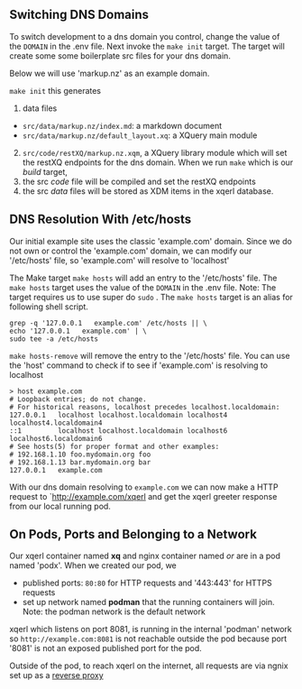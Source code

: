 ##  Switching DNS Domains

To switch development to a dns domain you control,
 change the value of the `DOMAIN` in the .env file.
 Next invoke the `make init` target.
 The target will create some some boilerplate src files for your dns domain.

Below we will use 'markup.nz' as an example domain.

`make init` this generates
 1. data files 
  - `src/data/markup.nz/index.md`: a markdown document
  - `src/data/markup.nz/default_layout.xq`: a XQuery main module
 2. `src/code/restXQ/markup.nz.xqm`, a XQuery library module which will set the restXQ endpoints for the dns domain.
When we run `make` which is our *build* target,
 1. the src *code* file will be compiled and set the restXQ endpoints
 2. the src *data* files will be stored as XDM items in the xqerl database.

##  DNS Resolution With /etc/hosts

Our initial example site uses the classic 'example.com' domain. 
Since we do not own or control the 'example.com' domain,
we can modify our '/etc/hosts' file, so 'example.com' will resolve to 'localhost'

The Make target `make hosts` will add an entry to the '/etc/hosts' file.
The `make hosts` target uses the value of the `DOMAIN` in the .env file.
Note: The target requires us to use super do `sudo` .
The `make hosts` target is an alias for following shell script.

```shell
grep -q '127.0.0.1   example.com' /etc/hosts || \
echo '127.0.0.1   example.com' | \
sudo tee -a /etc/hosts
```

`make hosts-remove` will remove the entry to the '/etc/hosts' file.
You can use the 'host' command to check if to see if 'example.com' is resolving to localhost

```
> host example.com
# Loopback entries; do not change.
# For historical reasons, localhost precedes localhost.localdomain:
127.0.0.1   localhost localhost.localdomain localhost4 localhost4.localdomain4
::1         localhost localhost.localdomain localhost6 localhost6.localdomain6
# See hosts(5) for proper format and other examples:
# 192.168.1.10 foo.mydomain.org foo
# 192.168.1.13 bar.mydomain.org bar
127.0.0.1   example.com
```

With our dns domain resolving to `example.com`
we can now make a HTTP request to 
`http://example.com/xqerl and get the xqerl greeter response 
from our local running pod.

## On Pods, Ports and Belonging to a Network 

Our xqerl container named **xq** and nginx container named *or* are in a pod named 'podx'.
When we created our pod, we 
   - published ports: `80:80` for HTTP requests and '443:443' for HTTPS requests
   - set up network named **podman** that the running containers will join. 
     Note: the podman network is the default network

xqerl which listens on port 8081, is running in the internal 'podman' network
so `http://example.com:8081` is not reachable outside the pod because port '8081'
is not an exposed published port for the pod.

Outside of the pod, to reach xqerl on the internet, all requests are via ngnix set up as a 
[reverse proxy](https://www.nginx.com/resources/glossary/reverse-proxy-server/)
